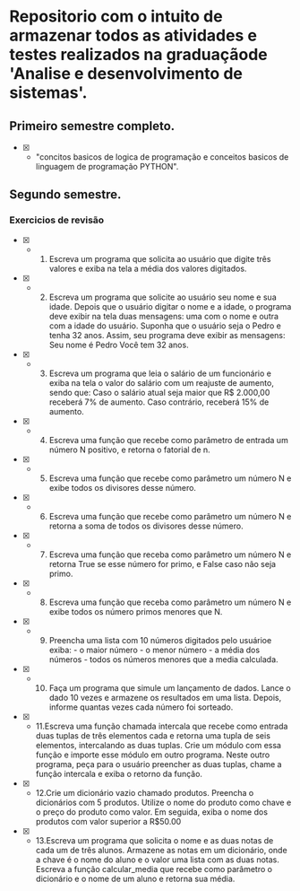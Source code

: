 # Repositorio com o intuito de armazenar todos as atividades e testes realizados na graduaçãode                                     'Analise e desenvolvimento de sistemas'.

 ## Primeiro semestre completo.

 - [X] - "concitos basicos de logica de programação e conceitos basicos de linguagem de programação PYTHON".

## Segundo semestre.

###  Exercicios de revisão 

- [X] - 1. Escreva um programa que solicita ao usuário que digite três valores e exiba na tela a média dos valores digitados.    

- [X] - 2. Escreva um programa que solicite ao usuário seu nome e sua idade. Depois que o usuário digitar o nome e a idade, o programa deve exibir na tela duas mensagens: uma com o nome e outra com a idade do usuário. Suponha que o usuário seja o Pedro e tenha 32 anos. Assim, seu programa deve exibir as mensagens: 
Seu nome é Pedro
Você tem 32 anos.

- [X] - 3. Escreva um programa que leia o salário de um funcionário  e exiba na tela o valor do salário com um reajuste de aumento, sendo que:
Caso o salário atual seja maior que R$ 2.000,00 receberá 7% de aumento.
Caso contrário, receberá 15% de aumento.

- [X] - 4. Escreva uma função que recebe como parâmetro de entrada um número N positivo, e retorna o fatorial de n.

- [X] - 5. Escreva uma função que recebe como parâmetro um número N e exibe todos os divisores desse número.

- [X] - 6. Escreva uma função que recebe como parâmetro um número N e retorna a soma de todos os divisores desse número.

- [X] - 7. Escreva uma função que receba como parâmetro um número N e retorna True se esse número for primo, e False caso não seja primo.

- [X] - 8. Escreva uma função que receba como parâmetro um número N e exibe todos os número primos menores que N.

- [X] - 9. Preencha uma lista com 10 números digitados pelo usuárioe exiba:
           - o maior número 
           - o menor número
           - a média dos números 
           - todos os números menores que a media calculada.
- [X] - 10. Faça um programa que simule um lançamento de dados. Lance o dado 10 vezes e armazene os resultados em uma lista. Depois, informe quantas vezes cada número foi sorteado.

- [X] - 11.Escreva uma função chamada intercala que recebe como entrada duas tuplas de três elementos cada e retorna uma tupla de seis elementos, intercalando as duas tuplas.
Crie um módulo com essa função e importe esse módulo em outro programa. Neste outro programa, peça para o usuário preencher as duas tuplas, chame a função intercala e exiba o retorno da função.

- [X] - 12.Crie um dicionário vazio chamado produtos. Preencha o dicionários com 5 produtos. Utilize o nome do produto como chave e o preço do produto como valor. Em seguida, exiba o nome dos produtos com valor superior a R$50.00


- [X] - 13.Escreva um programa que solicita o nome e as duas notas de cada um de três alunos. Armazene as notas em um dicionário, onde a chave é o nome do aluno e o valor uma lista com as duas notas. Escreva a função calcular_media que recebe como parâmetro o dicionário e o nome de um aluno e retorna sua média.

